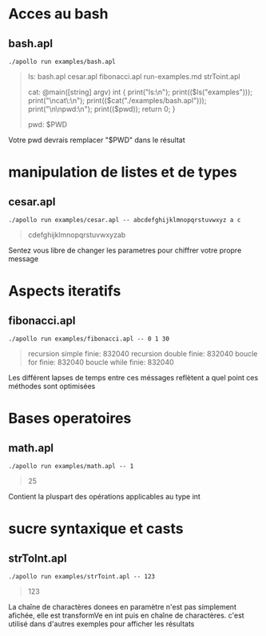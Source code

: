 # Acces au bash
## bash.apl

`./apollo run examples/bash.apl`
>ls:
>bash.apl
>cesar.apl
>fibonacci.apl
>run-examples.md
>strToint.apl
>
>cat:
>@main([string] argv) int {
>    print("ls\:\n");
>    print(($ls("examples")));
>    print("\ncat\:\n");
>    print(($cat("./examples/bash.apl")));
>    print("\n\npwd\:\n");
>    print(($pwd));
>    return 0;
>}
>
>pwd:
$PWD

Votre pwd devrais remplacer "\$PWD" dans le résultat
# manipulation de listes et de types
## cesar.apl
`./apollo run examples/cesar.apl -- abcdefghijklmnopqrstuvwxyz a c`
> cdefghijklmnopqrstuvwxyzab

Sentez vous libre de changer les parametres pour chiffrer votre propre message
# Aspects iteratifs
## fibonacci.apl
`./apollo run examples/fibonacci.apl -- 0 1 30`
>recursion simple finie: 832040
>recursion double finie: 832040
>boucle for finie: 832040
>boucle while finie: 832040

Les différent lapses de temps entre ces méssages reflètent a quel point ces méthodes sont optimisées
# Bases operatoires
## math.apl
`./apollo run examples/math.apl -- 1`
>25

Contient la pluspart des opérations applicables au type int
# sucre syntaxique et casts
## strToInt.apl
`./apollo run examples/strToint.apl -- 123`
>123

La chaîne de charactères donees en paramètre n'est pas simplement afichée, elle est transformVe en int puis en chaîne de charactères. c'est utilisé dans d'autres exemples pour afficher les résultats